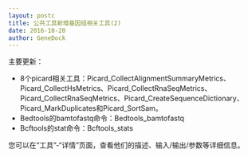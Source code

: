 ```yaml
---
layout: postc
title: 公共工具新增基因组相关工具(2)
date: 2016-10-20
author: GeneDock
---
```


主要更新：
- 8个picard相关工具：Picard_CollectAlignmentSummaryMetrics、Picard_CollectHsMetrics、Picard_CollectRnaSeqMetrics、Picard_CollectRnaSeqMetrics、Picard_CreateSequenceDictionary、Picard_MarkDuplicates和Picard_SortSam。
- Bedtools的bamtofastq命令：Bedtools_bamtofastq	
- Bcftools的stat命令：Bcftools_stats

您可以在“工具”-“详情”页面，查看他们的描述、输入/输出/参数等详细信息。
